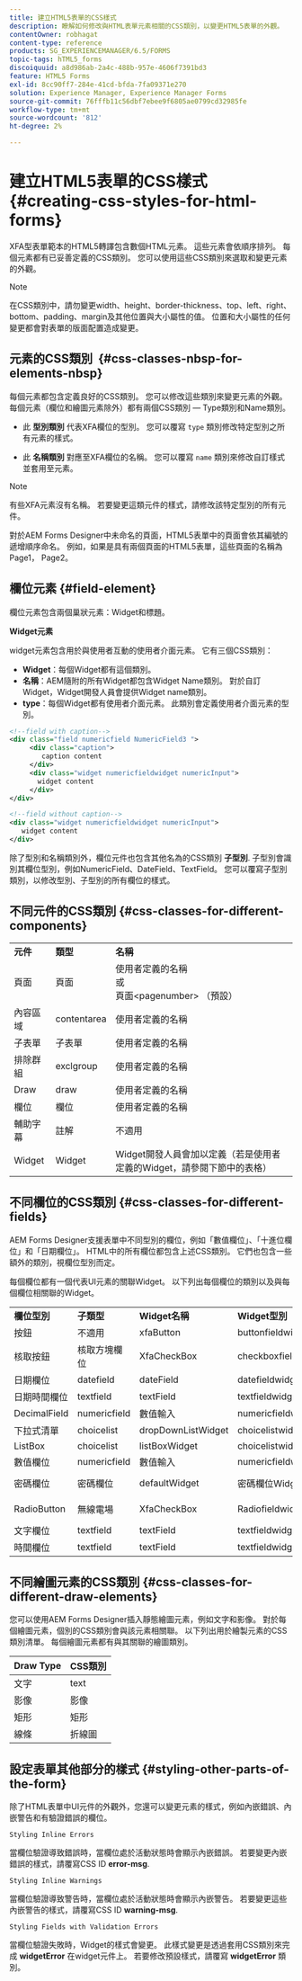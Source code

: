 ```yaml
---
title: 建立HTML5表單的CSS樣式
description: 瞭解如何修改與HTML表單元素相關的CSS類別，以變更HTML5表單的外觀。
contentOwner: robhagat
content-type: reference
products: SG_EXPERIENCEMANAGER/6.5/FORMS
topic-tags: hTML5_forms
discoiquuid: a8d986ab-2a4c-488b-957e-4606f7391bd3
feature: HTML5 Forms
exl-id: 8cc90ff7-284e-41cd-bfda-7fa09371e270
solution: Experience Manager, Experience Manager Forms
source-git-commit: 76fffb11c56dbf7ebee9f6805ae0799cd32985fe
workflow-type: tm+mt
source-wordcount: '812'
ht-degree: 2%

---
```


# 建立HTML5表單的CSS樣式 {#creating-css-styles-for-html-forms}

XFA型表單範本的HTML5轉譯包含數個HTML元素。 這些元素會依順序排列。 每個元素都有已妥善定義的CSS類別。 您可以使用這些CSS類別來選取和變更元素的外觀。

>[!NOTE]
>
>在CSS類別中，請勿變更width、height、border-thickness、top、left、right、bottom、padding、margin及其他位置與大小屬性的值。 位置和大小屬性的任何變更都會對表單的版面配置造成變更。

## 元素的CSS類別  {#css-classes-nbsp-for-elements-nbsp}

每個元素都包含定義良好的CSS類別。 您可以修改這些類別來變更元素的外觀。 每個元素（欄位和繪圖元素除外）都有兩個CSS類別 — Type類別和Name類別。

* 此 **型別類別** 代表XFA欄位的型別。 您可以覆寫 `type` 類別修改特定型別之所有元素的樣式。

* 此 **名稱類別** 對應至XFA欄位的名稱。 您可以覆寫 `name` 類別來修改自訂樣式並套用至元素。

>[!NOTE]
>
>有些XFA元素沒有名稱。 若要變更這類元件的樣式，請修改該特定型別的所有元件。

對於AEM Forms Designer中未命名的頁面，HTML5表單中的頁面會依其編號的遞增順序命名。 例如，如果是具有兩個頁面的HTML5表單，這些頁面的名稱為Page1， Page2。

## 欄位元素 {#field-element}

欄位元素包含兩個巢狀元素：Widget和標題。

**Widget元素**

widget元素包含用於與使用者互動的使用者介面元素。 它有三個CSS類別：

* **Widget**：每個Widget都有這個類別。
* **名稱**：AEM隨附的所有Widget都包含Widget Name類別。 對於自訂Widget，Widget開發人員會提供Widget name類別。
* **type**：每個Widget都有使用者介面元素。 此類別會定義使用者介面元素的型別。

```xml
<!--field with caption-->
<div class="field numericfield NumericField3 ">
     <div class="caption">
        caption content
     </div>
     <div class="widget numericfieldwidget numericInput">
       widget content
     </div>
</div>

<!--field without caption-->
<div class="widget numericfieldwidget numericInput">
   widget content
</div>
```

除了型別和名稱類別外，欄位元件也包含其他名為的CSS類別 **子型別**. 子型別會識別其欄位型別，例如NumericField、DateField、TextField。 您可以覆寫子型別類別，以修改型別、子型別的所有欄位的樣式。

## 不同元件的CSS類別 {#css-classes-for-different-components}

<table>
 <tbody>
  <tr>
   <td><strong>元件</strong></td>
   <td><strong>類型</strong></td>
   <td><strong>名稱</strong></td>
  </tr>
  <tr>
   <td>頁面</td>
   <td>頁面</td>
   <td>使用者定義的名稱<br /> 或<br /> 頁面&lt;pagenumber&gt; （預設）</td>
  </tr>
  <tr>
   <td>內容區域</td>
   <td>contentarea</td>
   <td>使用者定義的名稱</td>
  </tr>
  <tr>
   <td>子表單</td>
   <td>子表單</td>
   <td>使用者定義的名稱</td>
  </tr>
  <tr>
   <td>排除群組</td>
   <td>exclgroup</td>
   <td>使用者定義的名稱</td>
  </tr>
  <tr>
   <td>Draw</td>
   <td>draw</td>
   <td>使用者定義的名稱</td>
  </tr>
  <tr>
   <td>欄位</td>
   <td>欄位</td>
   <td>使用者定義的名稱</td>
  </tr>
  <tr>
   <td>輔助字幕</td>
   <td>註解</td>
   <td>不適用</td>
  </tr>
  <tr>
   <td>Widget</td>
   <td>Widget</td>
   <td>Widget開發人員會加以定義（若是使用者定義的Widget，請參閱下節中的表格）</td>
  </tr>
 </tbody>
</table>

## 不同欄位的CSS類別 {#css-classes-for-different-fields}

AEM Forms Designer支援表單中不同型別的欄位，例如「數值欄位」、「十進位欄位」和「日期欄位」。 HTML中的所有欄位都包含上述CSS類別。 它們也包含一些額外的類別，視欄位型別而定。

每個欄位都有一個代表UI元素的關聯Widget。 以下列出每個欄位的類別以及與每個欄位相關聯的Widget。

<table>
 <tbody>
  <tr>
   <td><strong>欄位型別</strong></td>
   <td><strong>子類型</strong></td>
   <td><strong>Widget名稱</strong></td>
   <td><strong>Widget型別</strong></td>
   <td><strong>HTMLUI標籤</strong></td>
  </tr>
  <tr>
   <td>按鈕<br type="_moz" /> </td>
   <td>不適用</td>
   <td>xfaButton<br type="_moz" /> </td>
   <td>buttonfieldwidget<br type="_moz" /> </td>
   <td>輸入型別=按鈕<br type="_moz" /> </td>
  </tr>
  <tr>
   <td>核取按鈕<br type="_moz" /> </td>
   <td>核取方塊欄位<br /> </td>
   <td>XfaCheckBox<br type="_moz" /> </td>
   <td>checkboxfieldwidget<br type="_moz" /> </td>
   <td>input type=checkbox<br type="_moz" /> </td>
  </tr>
  <tr>
   <td>日期欄位<br type="_moz" /> </td>
   <td>datefield<br type="_moz" /> </td>
   <td>dateField<br type="_moz" /> </td>
   <td>datefieldwidget<br type="_moz" /> </td>
   <td>輸入型別=文字<br type="_moz" /> </td>
  </tr>
  <tr>
   <td>日期時間欄位<br type="_moz" /> </td>
   <td>textfield<br type="_moz" /> </td>
   <td>textField<br type="_moz" /> </td>
   <td>textfieldwidget</td>
   <td>輸入型別=文字<br type="_moz" /> </td>
  </tr>
  <tr>
   <td>DecimalField<br type="_moz" /> </td>
   <td>numericfield<br type="_moz" /> </td>
   <td>數值輸入<br type="_moz" /> </td>
   <td>numericfieldwidget<br type="_moz" /> </td>
   <td>輸入型別=文字<br type="_moz" /> </td>
  </tr>
  <tr>
   <td>下拉式清單<br type="_moz" /> </td>
   <td>choicelist<br type="_moz" /> </td>
   <td>dropDownListWidget<br type="_moz" /> </td>
   <td>choicelistwidget<br type="_moz" /> </td>
   <td>選取</td>
  </tr>
  <tr>
   <td>ListBox<br type="_moz" /> </td>
   <td>choicelist<br type="_moz" /> </td>
   <td>listBoxWidget<br type="_moz" /> </td>
   <td>choicelistwidget<br type="_moz" /> </td>
   <td>ol</td>
  </tr>
  <tr>
   <td>數值欄位<br type="_moz" /> </td>
   <td>numericfield<br type="_moz" /> </td>
   <td>數值輸入<br type="_moz" /> </td>
   <td>numericfieldwidget<br type="_moz" /> </td>
   <td>輸入型別=文字<br type="_moz" /> </td>
  </tr>
  <tr>
   <td>密碼欄位<br type="_moz" /> </td>
   <td>密碼欄位<br type="_moz" /> </td>
   <td>defaultWidget<br type="_moz" /> </td>
   <td>密碼欄位Widget<br type="_moz" /> </td>
   <td>input type=password<br type="_moz" /> </td>
  </tr>
  <tr>
   <td>RadioButton<br type="_moz" /> </td>
   <td>無線電場<br type="_moz" /> </td>
   <td>XfaCheckBox<br type="_moz" /> </td>
   <td>Radiofieldwidget<br type="_moz" /> </td>
   <td>input type=radio<br type="_moz" /> </td>
  </tr>
  <tr>
   <td>文字欄位<br type="_moz" /> </td>
   <td>textfield<br type="_moz" /> </td>
   <td>textField<br type="_moz" /> </td>
   <td>textfieldwidget<br type="_moz" /> </td>
   <td>輸入型別=文字<br type="_moz" /> </td>
  </tr>
  <tr>
   <td>時間欄位<br type="_moz" /> </td>
   <td>textfield<br type="_moz" /> </td>
   <td>textField<br type="_moz" /> </td>
   <td>textfieldwidget<br type="_moz" /> </td>
   <td>輸入型別=文字<br type="_moz" /> </td>
  </tr>
 </tbody>
</table>

## 不同繪圖元素的CSS類別 {#css-classes-for-different-draw-elements}

您可以使用AEM Forms Designer插入靜態繪圖元素，例如文字和影像。 對於每個繪圖元素，個別的CSS類別會與該元素相關聯。 以下列出用於繪製元素的CSS類別清單。 每個繪圖元素都有與其關聯的繪圖類別。

| **Draw Type** | **CSS類別** |
|---|---|
| 文字 | text |
| 影像 | 影像 |
| 矩形 | 矩形 |
| 線條 | 折線圖 |

## 設定表單其他部分的樣式 {#styling-other-parts-of-the-form}

除了HTML表單中UI元件的外觀外，您還可以變更元素的樣式，例如內嵌錯誤、內嵌警告和有驗證錯誤的欄位。

`Styling Inline Errors`

當欄位驗證導致錯誤時，當欄位處於活動狀態時會顯示內嵌錯誤。 若要變更內嵌錯誤的樣式，請覆寫CSS ID **error-msg**.

`Styling Inline Warnings`

當欄位驗證導致警告時，當欄位處於活動狀態時會顯示內嵌警告。 若要變更這些內嵌警告的樣式，請覆寫CSS ID **warning-msg**.

`Styling Fields with Validation Errors`

當欄位驗證失敗時，Widget的樣式會變更。 此樣式變更是透過套用CSS類別來完成 **widgetError** 在widget元件上。 若要修改預設樣式，請覆寫 **widgetError** 類別。
